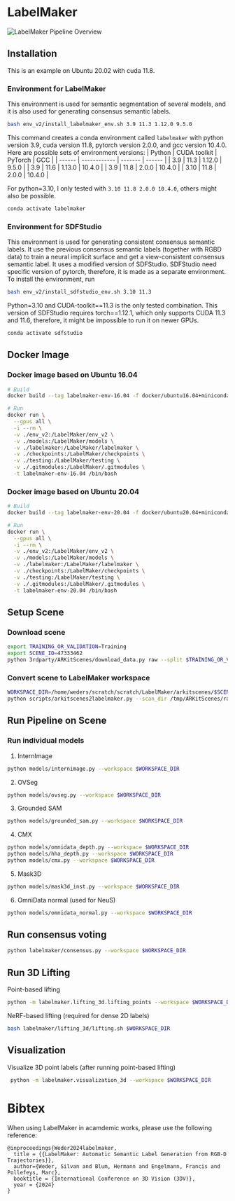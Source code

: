 # LabelMaker

![LabelMaker Pipeline Overview](https://labelmaker.org/static/images/labelmaker_teaser.png)

## Installation

This is an example on Ubuntu 20.02 with cuda 11.8.

### Environment for LabelMaker
This environment is used for semantic segmentation of several models, and it is also used for generating consensus semantic labels.

```sh
bash env_v2/install_labelmaker_env.sh 3.9 11.3 1.12.0 9.5.0
```

This command creates a conda environment called `labelmaker` with python version 3.9, cuda version 11.8, pytorch version 2.0.0, and gcc version 10.4.0. Here are possible sets of environment versions:
| Python | CUDA toolkit | PyTorch | GCC    |
| ------ | ------------ | ------- | ------ |
| 3.9    | 11.3         | 1.12.0  | 9.5.0  |
| 3.9    | 11.6         | 1.13.0  | 10.4.0 |
| 3.9    | 11.8         | 2.0.0   | 10.4.0 |
| 3.10   | 11.8         | 2.0.0   | 10.4.0 |

For python=3.10, I only tested with `3.10 11.8 2.0.0 10.4.0`, others might also be possible.

```sh
conda activate labelmaker
```

### Environment for SDFStudio
This environment is used for generating consistent consensus semantic labels. It use the previous consensus semantic labels (together with RGBD data) to train a neural implicit surface and get a view-consistent consensus semantic label. It uses a modified version of SDFStudio. SDFStudio need specific version of pytorch, therefore, it is made as a separate environment. To install the environment, run
```sh
bash env_v2/install_sdfstudio_env.sh 3.10 11.3
```
Python=3.10 and CUDA-toolkit==11.3 is the only tested combination. This version of SDFStudio requires torch==1.12.1, which only supports CUDA 11.3 and 11.6, therefore, it might be impossible to run it on newer GPUs.

```sh
conda activate sdfstudio
```

## Docker Image

### Docker image based on Ubuntu 16.04
```sh
# Build
docker build --tag labelmaker-env-16.04 -f docker/ubuntu16.04+miniconda.dockerfile .

# Run
docker run \
  --gpus all \
  -i --rm \
  -v ./env_v2:/LabelMaker/env_v2 \
  -v ./models:/LabelMaker/models \
  -v ./labelmaker:/LabelMaker/labelmaker \
  -v ./checkpoints:/LabelMaker/checkpoints \
  -v ./testing:/LabelMaker/testing \
  -v ./.gitmodules:/LabelMaker/.gitmodules \
  -t labelmaker-env-16.04 /bin/bash
```

### Docker image based on Ubuntu 20.04

```sh
# Build
docker build --tag labelmaker-env-20.04 -f docker/ubuntu20.04+miniconda.dockerfile .

# Run
docker run \
  --gpus all \
  -i --rm \
  -v ./env_v2:/LabelMaker/env_v2 \
  -v ./models:/LabelMaker/models \
  -v ./labelmaker:/LabelMaker/labelmaker \
  -v ./checkpoints:/LabelMaker/checkpoints \
  -v ./testing:/LabelMaker/testing \
  -v ./.gitmodules:/LabelMaker/.gitmodules \
  -t labelmaker-env-20.04 /bin/bash
```


## Setup Scene

### Download scene

```sh
export TRAINING_OR_VALIDATION=Training
export SCENE_ID=47333462
python 3rdparty/ARKitScenes/download_data.py raw --split $TRAINING_OR_VALIDATION --video_id $SCENE_ID --download_dir /tmp/ARKitScenes/ --raw_dataset_assets lowres_depth confidence lowres_wide.traj lowres_wide lowres_wide_intrinsics vga_wide vga_wide_intrinsics
```

### Convert scene to LabelMaker workspace

```sh
WORKSPACE_DIR=/home/weders/scratch/scratch/LabelMaker/arkitscenes/$SCENE_ID
python scripts/arkitscenes2labelmaker.py --scan_dir /tmp/ARKitScenes/raw/$TRAINING_OR_VALIDATION/$SCENE_ID --target_dir $WORKSPACE_DIR
```

## Run Pipeline on Scene

### Run individual models

1. InternImage

```sh
python models/internimage.py --workspace $WORKSPACE_DIR
```

2. OVSeg

```sh
python models/ovseg.py --workspace $WORKSPACE_DIR
```

3. Grounded SAM

```sh
python models/grounded_sam.py --workspace $WORKSPACE_DIR
```

4. CMX

```sh
python models/omnidata_depth.py --workspace $WORKSPACE_DIR
python models/hha_depth.py --workspace $WORKSPACE_DIR
python models/cmx.py --workspace $WORKSPACE_DIR
```

5. Mask3D

```sh
python models/mask3d_inst.py --workspace $WORKSPACE_DIR
```

6. OmniData normal (used for NeuS)
```sh
python models/omnidata_normal.py --workspace $WORKSPACE_DIR
```

## Run consensus voting

```sh
python labelmaker/consensus.py --workspace $WORKSPACE_DIR
```


## Run 3D Lifting

Point-based lifting
```sh
python -m labelmaker.lifting_3d.lifting_points --workspace $WORKSPACE_DIR
```


NeRF-based lifting (required for dense 2D labels)
```sh
bash labelmaker/lifting_3d/lifting.sh $WORKSPACE_DIR
```

## Visualization

Visualize 3D point labels (after running point-based lifting)
```sh
 python -m labelmaker.visualization_3d --workspace $WORKSPACE_DIR
```


# Bibtex

When using LabelMaker in acamdemic works, please use the following reference:

```
@inproceedings{Weder2024labelmaker,
  title = {{LabelMaker: Automatic Semantic Label Generation from RGB-D Trajectories}},
  author={Weder, Silvan and Blum, Hermann and Engelmann, Francis and Pollefeys, Marc},
  booktitle = {International Conference on 3D Vision (3DV)},
  year = {2024}
}
```

